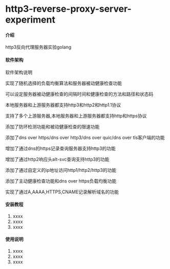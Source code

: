 # http3-reverse-proxy-server-experiment

#### 介绍

http3反向代理服务器实验golang

#### 软件架构

软件架构说明

实现了随机选择的负载均衡算法和服务器被动健康检查功能

可以设定服务器被动健康检查的间隔时间和健康检查的方法和路径和状态码

本地服务器和上游服务器都支持http3和http2和http1.1协议

支持了多个上游服务器,本地服务器和上游服务器都支持http和https协议

添加了防环检测功能和被动健康检查的限速功能

添加了dns over https/dns over http3/dns over quic/dns over tls客户端的功能

增加了通过dns的https记录查询服务器支持http3的功能

增加了通过http2响应头alt-svc查询支持http3的功能

添加了通过自定义的ip地址访问http1/http2/http3的功能

添加了主动健康检查功能和dns over https负载均衡功能

实现了通过A,AAAA,HTTPS,CNAME记录解析域名的功能

#### 安装教程

1. xxxx
2. xxxx
3. xxxx

#### 使用说明

1. xxxx
2. xxxx
3. xxxx
